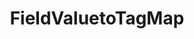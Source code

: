 ---
optionsClassName: FieldValuetoTagMapOptions
optionsClassFullName: MigrationTools.Tools.FieldValuetoTagMapOptions
configurationSamples:
- name: defaults
  description: 
  code: >-
    {
      "MigrationTools": {
        "CommonTools": {
          "FieldMappingTool": {
            "FieldMapDefaults": {
              "FieldValuetoTagMap": {
                "ApplyTo": [
                  "SomeWorkItemType"
                ],
                "formatExpression": "{0}",
                "pattern": "Yes",
                "sourceField": "Microsoft.VSTS.CMMI.Blocked"
              }
            }
          }
        }
      }
    }
  sampleFor: MigrationTools.Tools.FieldValuetoTagMapOptions
- name: sample
  description: 
  code: >-
    {
      "MigrationTools": {
        "CommonTools": {
          "FieldMappingTool": {
            "FieldMapDefaults": {
              "FieldValuetoTagMap": []
            }
          }
        }
      }
    }
  sampleFor: MigrationTools.Tools.FieldValuetoTagMapOptions
- name: classic
  description: 
  code: >-
    {
      "$type": "FieldValuetoTagMapOptions",
      "sourceField": "Microsoft.VSTS.CMMI.Blocked",
      "pattern": "Yes",
      "formatExpression": "{0}",
      "ApplyTo": [
        "SomeWorkItemType"
      ]
    }
  sampleFor: MigrationTools.Tools.FieldValuetoTagMapOptions
description: missng XML code comments
className: FieldValuetoTagMap
typeName: FieldMaps
architecture: 
options:
- parameterName: ApplyTo
  type: List
  description: missng XML code comments
  defaultValue: missng XML code comments
- parameterName: formatExpression
  type: String
  description: missng XML code comments
  defaultValue: missng XML code comments
- parameterName: pattern
  type: String
  description: missng XML code comments
  defaultValue: missng XML code comments
- parameterName: sourceField
  type: String
  description: missng XML code comments
  defaultValue: missng XML code comments
status: missng XML code comments
processingTarget: missng XML code comments
classFile: /src/MigrationTools.Clients.AzureDevops.ObjectModel/Tools/FieldMappingTool/FieldMaps/FieldValuetoTagMap.cs
optionsClassFile: /src/MigrationTools/Tools/FieldMappingTool/FieldMaps/FieldValuetoTagMapOptions.cs

redirectFrom:
- /Reference/FieldMaps/FieldValuetoTagMapOptions/
layout: reference
toc: true
permalink: /Reference/FieldMaps/FieldValuetoTagMap/
title: FieldValuetoTagMap
categories:
- FieldMaps
- 
topics:
- topic: notes
  path: /docs/Reference/FieldMaps/FieldValuetoTagMap-notes.md
  exists: false
  markdown: ''
- topic: introduction
  path: /docs/Reference/FieldMaps/FieldValuetoTagMap-introduction.md
  exists: false
  markdown: ''

---